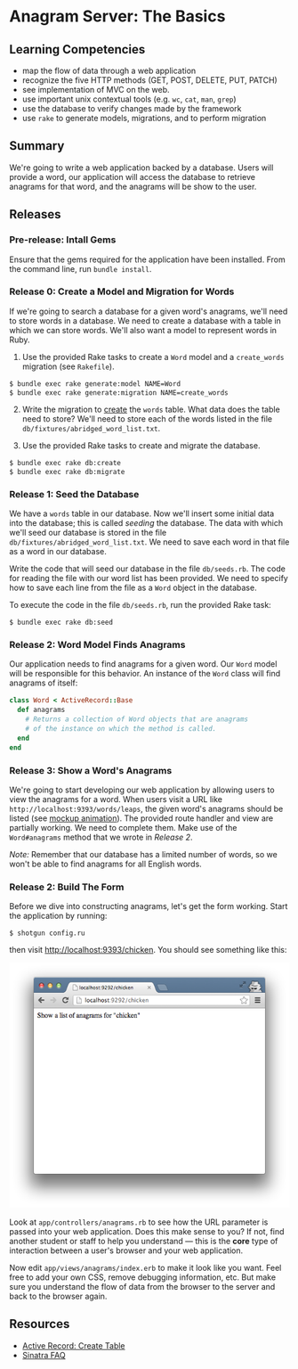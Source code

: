 # Anagram Server: The Basics

## Learning Competencies

* map the flow of data through a web application
* recognize the five HTTP methods (GET, POST, DELETE, PUT, PATCH)
* see implementation of MVC on the web.
* use important unix contextual tools (e.g. `wc`, `cat`, `man`, `grep`)
* use the database to verify changes made by the framework
* use `rake` to generate models, migrations, and to perform migration


## Summary
We're going to write a web application backed by a database.  Users will provide a word, our application will access the database to retrieve anagrams for that word, and the anagrams will be show to the user.


## Releases
### Pre-release: Intall Gems
Ensure that the gems required for the application have been installed.  From the command line, run `bundle install`.


### Release 0: Create a Model and Migration for Words
If we're going to search a database for a given word's anagrams, we'll need to store words in a database.  We need to create a database with a table in which we can store words.  We'll also want a model to represent words in Ruby.

1. Use the provided Rake tasks to create a `Word` model and a `create_words` migration (see `Rakefile`).
  ```text
  $ bundle exec rake generate:model NAME=Word
  $ bundle exec rake generate:migration NAME=create_words
  ```

2. Write the migration to [create][create_table] the `words` table. What data does the table need to store?  We'll need to store each of the words listed in the file `db/fixtures/abridged_word_list.txt`.

3. Use the provided Rake tasks to create and migrate the database.
  ```text
  $ bundle exec rake db:create
  $ bundle exec rake db:migrate
  ```


### Release 1: Seed the Database
We have a `words` table in our database.  Now we'll insert some initial data into the database; this is called *seeding* the database.  The data with which we'll seed our database is stored in the file `db/fixtures/abridged_word_list.txt`.  We need to save each word in that file as a word in our database.

Write the code that will seed our database in the file `db/seeds.rb`.  The code for reading the file with our word list has been provided.  We need to specify how to save each line from the file as a `Word` object in the database.

To execute the code in the file `db/seeds.rb`, run the provided Rake task:

```text
$ bundle exec rake db:seed
```

### Release 2: Word Model Finds Anagrams
Our application needs to find anagrams for a given word.  Our `Word` model will be responsible for this behavior.  An instance of the `Word` class will find anagrams of itself:

```ruby
class Word < ActiveRecord::Base
  def anagrams
    # Returns a collection of Word objects that are anagrams
    # of the instance on which the method is called.
  end
end
```


### Release 3: Show a Word's Anagrams
We're going to start developing our web application by allowing users to view the anagrams for a word. When users visit a URL like `http://localhost:9393/words/leaps`, the given word's anagrams should be listed (see [mockup animation]).  The provided route handler and view are partially working.  We need to complete them.  Make use of the `Word#anagrams` method that we wrote in *Release 2*.

*Note:* Remember that our database has a limited number of words, so we won't be able to find anagrams for all English words.


<!-- old releases -->

### Release 2: Build The Form

Before we dive into constructing anagrams, let's get the form working.  Start
the application by running:

```text
$ shotgun config.ru
```
then visit [http://localhost:9393/chicken](http://localhost:9393/chicken).  You should see something like this:

<p style="text-align: center">
<img src="/screenshot.png">
</p>

Look at `app/controllers/anagrams.rb` to see how the URL parameter is passed into
your web application.  Does this make sense to you?  If not, find another
student or staff to help you understand &mdash; this is the **core** type of
interaction between a user's browser and your web application.

Now edit `app/views/anagrams/index.erb` to make it look like you want.  Feel free to add
your own CSS, remove debugging information, etc.  But make sure you understand
the flow of data from the browser to the server and back to the browser again.


## Resources

* [Active Record: Create Table][create_table]
* [Sinatra FAQ][sinatra_partials]

[create_table]: http://api.rubyonrails.org/classes/ActiveRecord/ConnectionAdapters/SchemaStatements.html#method-i-create_table
[mockup animation]: readme-assets/word-page-animation.gif
[sinatra_partials]: http://www.sinatrarb.com/faq.html#partials
